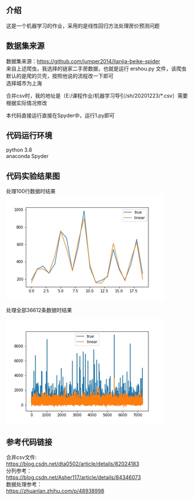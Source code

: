 ## 介绍  

这是一个机器学习的作业，采用的是线性回归方法处理房价预测问题

## 数据集来源  
数据集来源：https://github.com/jumper2014/lianjia-beike-spider  
来自上述爬虫，我选择的链家二手房数据，也就是运行  ershou.py 文件，该爬虫默认的是爬的贝壳，按照他说的流程改一下即可  
选择城市为上海

合并csv时，我的地址是（E:/课程作业/机器学习导引/sh/20201223/*.csv）需要根据实际情况修改  

本代码直接运行直接在Spyder中，运行1.py即可


## 代码运行环境  
python 3.8  
anaconda Spyder


## 代码实验结果图  
处理100行数据时结果  
![](https://github.com/banzhan1998/houseprice/blob/main/hp_predict.jpg)

处理全部36612条数据时结果

![](https://github.com/banzhan1998/houseprice/blob/main/hp_predictall.jpg)




## 参考代码链接

合并csv文件:  
https://blog.csdn.net/dta0502/article/details/82024183  
分列参考：  
https://blog.csdn.net/Asher117/article/details/84346073  
数据处理参考：  
https://zhuanlan.zhihu.com/p/48938998

